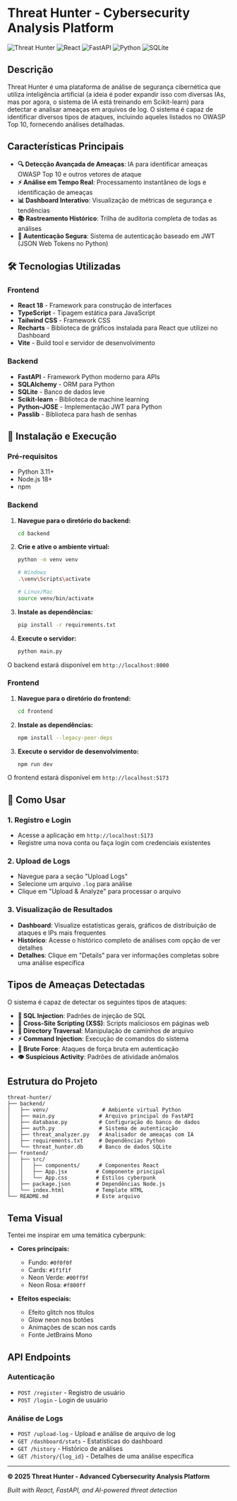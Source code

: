# Threat Hunter - Cybersecurity Analysis Platform

![Threat Hunter](https://img.shields.io/badge/Threat-Hunter-00ff9f?style=for-the-badge&logo=security&logoColor=white)
![React](https://img.shields.io/badge/React-20232A?style=for-the-badge&logo=react&logoColor=61DAFB)
![FastAPI](https://img.shields.io/badge/FastAPI-005571?style=for-the-badge&logo=fastapi)
![Python](https://img.shields.io/badge/Python-3776AB?style=for-the-badge&logo=python&logoColor=white)
![SQLite](https://img.shields.io/badge/SQLite-07405E?style=for-the-badge&logo=sqlite&logoColor=white)

## Descrição

Threat Hunter é uma plataforma  de análise de segurança cibernética que utiliza inteligência artificial (a ideia é poder expandir isso com diversas IAs, mas por agora, o sistema de IA está treinando em Scikit-learn) para detectar e analisar ameaças em arquivos de log. O sistema é capaz de identificar diversos tipos de ataques, incluindo aqueles listados no OWASP Top 10, fornecendo análises detalhadas.

## Características Principais

- **🔍 Detecção Avançada de Ameaças**: IA para identificar ameaças OWASP Top 10 e outros vetores de ataque
- **⚡ Análise em Tempo Real**: Processamento instantâneo de logs e identificação de ameaças
- **📊 Dashboard Interativo**: Visualização de métricas de segurança e tendências
- **📚 Rastreamento Histórico**: Trilha de auditoria completa de todas as análises
- **🔐 Autenticação Segura**: Sistema de autenticação baseado em JWT (JSON Web Tokens no Python)

## 🛠️ Tecnologias Utilizadas

### Frontend
- **React 18** - Framework para construção de interfaces
- **TypeScript** - Tipagem estática para JavaScript
- **Tailwind CSS** - Framework CSS 
- **Recharts** - Biblioteca de gráficos instalada para React que utilizei no Dashboard
- **Vite** - Build tool e servidor de desenvolvimento

### Backend
- **FastAPI** - Framework Python moderno para APIs
- **SQLAlchemy** - ORM para Python
- **SQLite** - Banco de dados leve
- **Scikit-learn** - Biblioteca de machine learning
- **Python-JOSE** - Implementação JWT para Python
- **Passlib** - Biblioteca para hash de senhas

## 🚀 Instalação e Execução

### Pré-requisitos
- Python 3.11+
- Node.js 18+
- npm 

### Backend

1. **Navegue para o diretório do backend:**
   ```bash
   cd backend
   ```

2. **Crie e ative o ambiente virtual:**
   ```bash
   python -m venv venv
   
   # Windows
   .\venv\Scripts\activate
   
   # Linux/Mac
   source venv/bin/activate
   ```

3. **Instale as dependências:**
   ```bash
   pip install -r requirements.txt
   ```

4. **Execute o servidor:**
   ```bash
   python main.py
   ```

O backend estará disponível em `http://localhost:8000`

### Frontend

1. **Navegue para o diretório do frontend:**
   ```bash
   cd frontend
   ```

2. **Instale as dependências:**
   ```bash
   npm install --legacy-peer-deps
   ```

3. **Execute o servidor de desenvolvimento:**
   ```bash
   npm run dev
   ```

O frontend estará disponível em `http://localhost:5173`

## 📖 Como Usar

### 1. Registro e Login
- Acesse a aplicação em `http://localhost:5173`
- Registre uma nova conta ou faça login com credenciais existentes

### 2. Upload de Logs
- Navegue para a seção "Upload Logs"
- Selecione um arquivo `.log` para análise
- Clique em "Upload & Analyze" para processar o arquivo

### 3. Visualização de Resultados
- **Dashboard**: Visualize estatísticas gerais, gráficos de distribuição de ataques e IPs mais frequentes
- **Histórico**: Acesse o histórico completo de análises com opção de ver detalhes
- **Detalhes**: Clique em "Details" para ver informações completas sobre uma análise específica

## Tipos de Ameaças Detectadas

O sistema é capaz de detectar os seguintes tipos de ataques:

- **💉 SQL Injection**: Padrões de injeção de SQL
- **🔗 Cross-Site Scripting (XSS)**: Scripts maliciosos em páginas web
- **📁 Directory Traversal**: Manipulação de caminhos de arquivo
- **⚡ Command Injection**: Execução de comandos do sistema
- **🔨 Brute Force**: Ataques de força bruta em autenticação
- **👁️ Suspicious Activity**: Padrões de atividade anômalos

## Estrutura do Projeto

```
threat-hunter/
├── backend/
│   ├── venv/                 # Ambiente virtual Python
│   ├── main.py              # Arquivo principal do FastAPI
│   ├── database.py          # Configuração do banco de dados
│   ├── auth.py              # Sistema de autenticação
│   ├── threat_analyzer.py   # Analisador de ameaças com IA
│   ├── requirements.txt     # Dependências Python
│   └── threat_hunter.db     # Banco de dados SQLite
├── frontend/
│   ├── src/
│   │   ├── components/      # Componentes React
│   │   ├── App.jsx         # Componente principal
│   │   └── App.css         # Estilos cyberpunk
│   ├── package.json        # Dependências Node.js
│   └── index.html          # Template HTML
└── README.md               # Este arquivo
```

## Tema Visual

Tentei me inspirar em uma temática cyberpunk:

- **Cores principais:**
  - Fundo: `#0f0f0f`
  - Cards: `#1f1f1f`
  - Neon Verde: `#00ff9f`
  - Neon Rosa: `#f800ff`

- **Efeitos especiais:**
  - Efeito glitch nos títulos
  - Glow neon nos botões
  - Animações de scan nos cards
  - Fonte JetBrains Mono

## API Endpoints

### Autenticação
- `POST /register` - Registro de usuário
- `POST /login` - Login de usuário

### Análise de Logs
- `POST /upload-log` - Upload e análise de arquivo de log
- `GET /dashboard/stats` - Estatísticas do dashboard
- `GET /history` - Histórico de análises
- `GET /history/{log_id}` - Detalhes de uma análise específica

---

**© 2025 Threat Hunter - Advanced Cybersecurity Analysis Platform**

*Built with React, FastAPI, and AI-powered threat detection*
